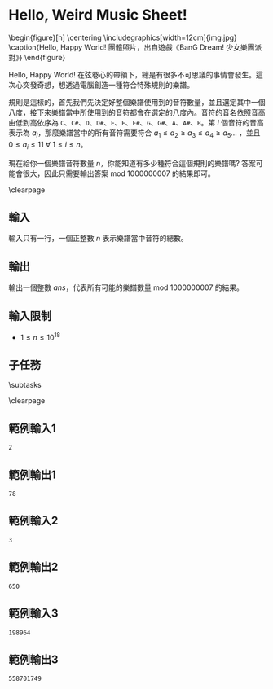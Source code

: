 # Hello, Weird Music Sheet!

\begin{figure}[h]
\centering
\includegraphics[width=12cm]{img.jpg}
\caption{Hello, Happy World! 團體照片，出自遊戲《BanG Dream! 少女樂團派對》}
\end{figure}

Hello, Happy World! 在弦卷心的帶領下，總是有很多不可思議的事情會發生。這次心突發奇想，想透過電腦創造一種符合特殊規則的樂譜。

規則是這樣的，首先我們先決定好整個樂譜使用到的音符數量，並且選定其中一個八度，接下來樂譜當中所使用到的音符都會在選定的八度內。音符的音名依照音高由低到高依序為 `C`、`C#`、`D`、`D#`、`E`、`F`、`F#`、`G`、`G#`、`A`、`A#`、`B`。第 $i$ 個音符的音高表示為 $a_i$，那麼樂譜當中的所有音符需要符合 $a_1 \leq a_2 \geq a_3 \leq a_4 \geq a_5 \dots$ ，並且 $0 \leq a_i \leq 11 \ \forall \ 1 \leq i \leq n$。

現在給你一個樂譜音符數量 $n$，你能知道有多少種符合這個規則的樂譜嗎?
答案可能會很大，因此只需要輸出答案 mod $1000000007$ 的結果即可。

\clearpage

## 輸入
輸入只有一行，一個正整數 $n$ 表示樂譜當中音符的總數。

## 輸出
輸出一個整數 $ans$，代表所有可能的樂譜數量 mod $1000000007$ 的結果。

## 輸入限制
 - $1 \leq n \leq 10^{18}$

## 子任務
\subtasks

\clearpage

## 範例輸入1
```
2
```

## 範例輸出1
```
78
```

## 範例輸入2
```
3
```

## 範例輸出2
```
650
```

## 範例輸入3
```
198964
```

## 範例輸出3
```
558701749
```
